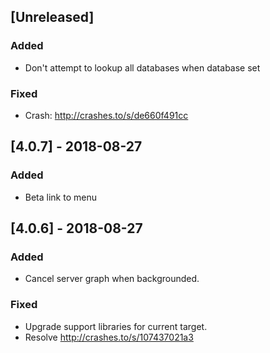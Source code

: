 ## [Unreleased]

### Added

- Don't attempt to lookup all databases when database set

### Fixed

- Crash: http://crashes.to/s/de660f491cc

## [4.0.7] - 2018-08-27

### Added

- Beta link to menu

## [4.0.6] - 2018-08-27

### Added

- Cancel server graph when backgrounded.

### Fixed

- Upgrade support libraries for current target.
- Resolve http://crashes.to/s/107437021a3
